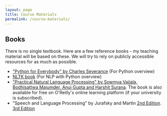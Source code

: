 ```yaml
---
layout: page
title: Course Materials
permalink: /course-materials/
---
```

## Books
There is no single textbook. Here are a few reference books - my teaching material will be based on these. We will try to rely on publicly accessible resources for as much as possible.

- ["Python for Everybody" by Charles Severance](https://www.py4e.com/html3/) (For Python overview)
- [NLTK book](https://nltk.org/book) (For NLP with Python overview)
- ["Practical Natural Language Processing" by Sowmya Vajjala, Bodhisattwa Majumder, Anuj Gupta and Harshit Surana](https://www.amazon.de/Practical-Natural-Language-Processing-Pragmatic/dp/1492054054/). The book is also available for free on O'Reilly's online learning platform (if your university is subscribed).
- "Speech and Language Processing" by Jurafsky and Martin [2nd Edition](https://github.com/rain1024/slp2-pdf). [3rd Edition](https://web.stanford.edu/~jurafsky/slp3/)

